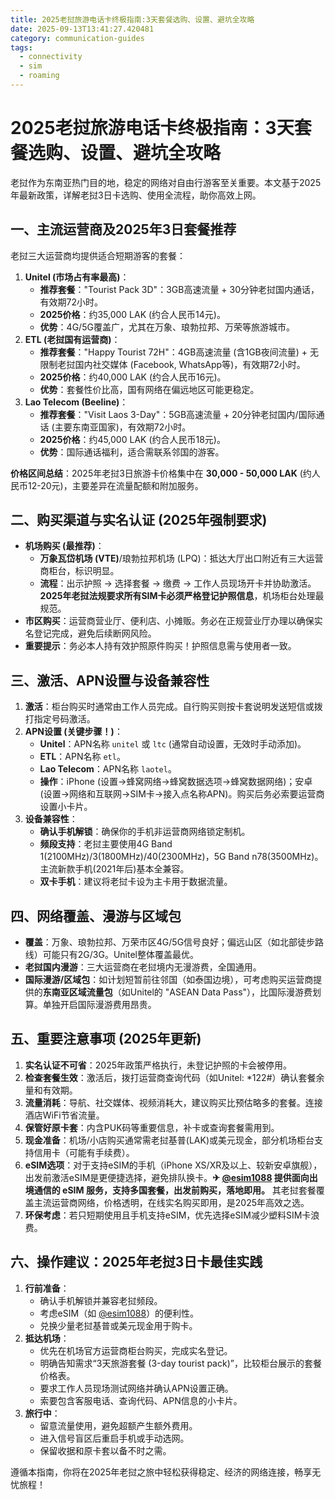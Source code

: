 ```yaml
---
title: 2025老挝旅游电话卡终极指南:3天套餐选购、设置、避坑全攻略
date: 2025-09-13T13:41:27.420481
category: communication-guides
tags:
  - connectivity
  - sim
  - roaming
---
```


# 2025老挝旅游电话卡终极指南：3天套餐选购、设置、避坑全攻略

老挝作为东南亚热门目的地，稳定的网络对自由行游客至关重要。本文基于2025年最新政策，详解老挝3日卡选购、使用全流程，助你高效上网。

## 一、主流运营商及2025年3日套餐推荐
老挝三大运营商均提供适合短期游客的套餐：
1.  **Unitel (市场占有率最高)**：
    *   **推荐套餐**："Tourist Pack 3D"：3GB高速流量 + 30分钟老挝国内通话，有效期72小时。
    *   **2025价格**：约35,000 LAK (约合人民币14元)。
    *   **优势**：4G/5G覆盖广，尤其在万象、琅勃拉邦、万荣等旅游城市。
2.  **ETL (老挝国有运营商)**：
    *   **推荐套餐**："Happy Tourist 72H"：4GB高速流量 (含1GB夜间流量) + 无限制老挝国内社交媒体 (Facebook, WhatsApp等)，有效期72小时。
    *   **2025价格**：约40,000 LAK (约合人民币16元)。
    *   **优势**：套餐性价比高，国有网络在偏远地区可能更稳定。
3.  **Lao Telecom (Beeline)**：
    *   **推荐套餐**："Visit Laos 3-Day"：5GB高速流量 + 20分钟老挝国内/国际通话 (主要东南亚国家)，有效期72小时。
    *   **2025价格**：约45,000 LAK (约合人民币18元)。
    *   **优势**：国际通话福利，适合需联系邻国的游客。

**价格区间总结**：2025年老挝3日旅游卡价格集中在 **30,000 - 50,000 LAK** (约人民币12-20元)，主要差异在流量配额和附加服务。

## 二、购买渠道与实名认证 (2025年强制要求)
*   **机场购买 (最推荐)**：
    *   **万象瓦岱机场 (VTE)**/琅勃拉邦机场 (LPQ)：抵达大厅出口附近有三大运营商柜台，标识明显。
    *   **流程**：出示护照 -> 选择套餐 -> 缴费 -> 工作人员现场开卡并协助激活。**2025年老挝法规要求所有SIM卡必须严格登记护照信息**，机场柜台处理最规范。
*   **市区购买**：运营商营业厅、便利店、小摊贩。务必在正规营业厅办理以确保实名登记完成，避免后续断网风险。
*   **重要提示**：务必本人持有效护照原件购买！护照信息需与使用者一致。

## 三、激活、APN设置与设备兼容性
1.  **激活**：柜台购买时通常由工作人员完成。自行购买则按卡套说明发送短信或拨打指定号码激活。
2.  **APN设置 (关键步骤！)**：
    *   **Unitel**：APN名称 `unitel` 或 `ltc` (通常自动设置，无效时手动添加)。
    *   **ETL**：APN名称 `etl`。
    *   **Lao Telecom**：APN名称 `laotel`。
    *   **操作**：iPhone (设置->蜂窝网络->蜂窝数据选项->蜂窝数据网络)；安卓 (设置->网络和互联网->SIM卡->接入点名称APN)。购买后务必索要运营商设置小卡片。
3.  **设备兼容性**：
    *   **确认手机解锁**：确保你的手机非运营商网络锁定制机。
    *   **频段支持**：老挝主要使用4G Band 1(2100MHz)/3(1800MHz)/40(2300MHz)，5G Band n78(3500MHz)。主流新款手机(2021年后)基本全兼容。
    *   **双卡手机**：建议将老挝卡设为主卡用于数据流量。

## 四、网络覆盖、漫游与区域包
*   **覆盖**：万象、琅勃拉邦、万荣市区4G/5G信号良好；偏远山区（如北部徒步路线）可能只有2G/3G。Unitel整体覆盖最优。
*   **老挝国内漫游**：三大运营商在老挝境内无漫游费，全国通用。
*   **国际漫游/区域包**：如计划短暂前往邻国（如泰国边境），可考虑购买运营商提供的**东南亚区域流量包**（如Unitel的 "ASEAN Data Pass"），比国际漫游费划算。单独开启国际漫游费用昂贵。

## 五、重要注意事项 (2025年更新)
1.  **实名认证不可省**：2025年政策严格执行，未登记护照的卡会被停用。
2.  **检查套餐生效**：激活后，拨打运营商查询代码（如Unitel: *122#）确认套餐余量和有效期。
3.  **流量消耗**：导航、社交媒体、视频消耗大，建议购买比预估略多的套餐。连接酒店WiFi节省流量。
4.  **保管好原卡套**：内含PUK码等重要信息，补卡或查询套餐需用到。
5.  **现金准备**：机场/小店购买通常需老挝基普(LAK)或美元现金，部分机场柜台支持信用卡（可能有手续费）。
6.  **eSIM选项**：对于支持eSIM的手机（iPhone XS/XR及以上、较新安卓旗舰），出发前激活eSIM是更便捷选择，避免排队换卡。**✈ [@esim1088](https://t.me/s/esim1088) 提供面向出境通信的 eSIM 服务，支持多国套餐，出发前购买，落地即用。** 其老挝套餐覆盖主流运营商网络，价格透明，在线实名购买即用，是2025年高效之选。
7.  **环保考虑**：若只短期使用且手机支持eSIM，优先选择eSIM减少塑料SIM卡浪费。

## 六、操作建议：2025年老挝3日卡最佳实践
1.  **行前准备**：
    *   确认手机解锁并兼容老挝频段。
    *   考虑eSIM（如 [@esim1088](https://t.me/s/esim1088)）的便利性。
    *   兑换少量老挝基普或美元现金用于购卡。
2.  **抵达机场**：
    *   优先在机场官方运营商柜台购买，完成实名登记。
    *   明确告知需求“3天旅游套餐 (3-day tourist pack)”，比较柜台展示的套餐价格表。
    *   要求工作人员现场测试网络并确认APN设置正确。
    *   索要包含客服电话、查询代码、APN信息的小卡片。
3.  **旅行中**：
    *   留意流量使用，避免超额产生额外费用。
    *   进入信号盲区后重启手机或手动选网。
    *   保留收据和原卡套以备不时之需。

遵循本指南，你将在2025年老挝之旅中轻松获得稳定、经济的网络连接，畅享无忧旅程！